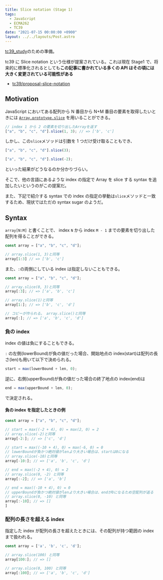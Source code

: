 ```yaml
---
title: Slice notation (Stage 1)
tags:
  - JavaScript
  - ECMA262
  - TC39
date: "2021-07-15 00:00:00 +0900"
layout: ../../layouts/Post.astro
---
```


[tc39_study](https://web-study.connpass.com/event/213676/)のための準備。

tc39 に Slice notation という仕様が提案されている。これは現在 Stage1 で、将来的に標準化されるとしても**この記事に書かれている多くの API はその頃には大きく変更されている可能性がある**

- [tc39/proposal-slice-notation](https://github.com/tc39/proposal-slice-notation)

## Motivation

JavaScript においてある配列から N 番目から N+M 番目の要素を取得したいときには [`Array.prototype.slice`](https://developer.mozilla.org/en-US/docs/Web/JavaScript/Reference/Global_Objects/Array/slice) を用いることができる。

```js
// index 1 から 2 の要素を切り出したArrayを返す
["a", "b", "c", "d"].slice(1, 3); // => ['b', 'c']
```

しかし、この`slice`メソッドは引数を 1 つだけ受け取ることもでき、

```js
["a", "b", "c", "d"].slice(3);

["a", "b", "c", "d"].slice(-2);
```

といった結果がどうなるのか分かりづらい。

そこで、他の言語にあるような index の指定で Array を slice する syntax を追加したいというのがこの提案だ。

また、下記で紹介する syntax での index の指定の挙動は`slice`メソッドと一致するため、現状ではただの syntax sugar のようだ。

## Syntax

`array[N:M]` と書くことで、 index `N` から index `M - 1` までの要素を切り出した配列を得ることができる。

```js
const array = ["a", "b", "c", "d"];

// array.slice(1, 3)と同等
array[1:3] // => ['b', 'c']
```

また、`:`の両側にしている index は指定しないこともできる。

```js
const array = ["a", "b", "c", "d"];

// array.slice(0, 3)と同等
array[:3]; // => ['a', 'b', 'c']

// array.slice(1)と同等
array[1:]; // => ['b', 'c', 'd']

// コピーが作られる。 array.slice()と同等
array[:]; // => ['a', 'b', 'c', 'd']
```

### 負の index

index の値は負にすることもできる。

`:` の左側(lowerBound)が負の値だった場合、開始地点の index(start)は配列の長さ(len)も用いて以下で決められる。

```js
start = max(lowerBound + len, 0);
```

逆に、右側(upperBound)が負の値だった場合の終了地点の index(end)は

```js
end = max(upperBound + len, 0);
```

で決定される。

#### 負の index を指定したときの例

```js
const array = ["a", "b", "c", "d"];

// start = max((-2 + 4), 0) = max(2, 0) = 2
// array.slice(-2)と同等
array[-2:]; // => ['c', 'd']

// start = max((-10 + 4), 0) = max(-6, 0) = 0
// lowerBoundが負かつ絶対値がlenより大きい場合は、startは0になる
// array.slice(-10)と同等
array[-10:]; // => ['a', 'b', 'c', 'd']

// end = max((-2 + 4), 0) = 2
// array.slice(0, -2) と同等
array[:-2]; // => ['a', 'b']

// end = max((-10 + 4), 0) = 0
// upperBoundが負かつ絶対値がlenより大きい場合は、endが0になるため空配列が返る
// array.slice(0, -10) と同等
array[:-10]; // => []
]
```

### 配列の長さを超える index

指定した index が配列の長さを超えたときには、その配列が持つ範囲の index まで扱われる。

```js
const array = ['a', 'b', 'c', 'd'];

// array.slice(100) と同等
array[100:]; // => []

// array.slice(0, 100) と同等
array[:100]; // => ['a', 'b', 'c', 'd']
```
